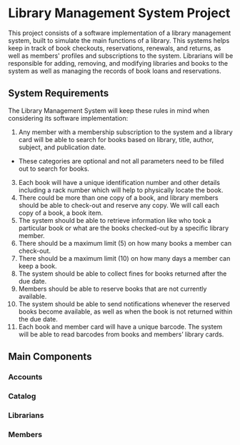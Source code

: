 # Library Management System Project
This project consists of a software implementation of a library management system, built to simulate the main functions of a library. This systems helps keep in track of book checkouts, reservations, renewals, and returns, as well as members' profiles and subscriptions to the system. Librarians will be responsible for adding, removing, and modifying libraries and books to the system as well as managing the records of book loans and reservations.

## System Requirements
The Library Management System will keep these rules in mind when considering its software implementation:
1. Any member with a membership subscription to the system and a library card will be able to search for books based on library, title, author, subject, and publication date.
  * These categories are optional and not all parameters need to be filled out to search for books.
3. Each book will have a unique identification number and other details including a rack number which will help to physically locate the book.
4. There could be more than one copy of a book, and library members should be able to check-out and reserve any copy. We will call each copy of a book, a book item.
5. The system should be able to retrieve information like who took a particular book or what are the books checked-out by a specific library member.
6. There should be a maximum limit (5) on how many books a member can check-out.
7. There should be a maximum limit (10) on how many days a member can keep a book.
8. The system should be able to collect fines for books returned after the due date.
9. Members should be able to reserve books that are not currently available.
10. The system should be able to send notifications whenever the reserved books become available, as well as when the book is not returned within the due date.
11. Each book and member card will have a unique barcode. The system will be able to read barcodes from books and members’ library cards.

## Main Components

### Accounts


### Catalog


### Librarians


### Members

